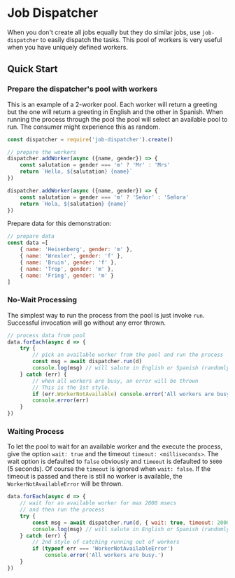 # Job Dispatcher

When you don't create all jobs equally but they do similar jobs, use `job-dispatcher` to easily dispatch the tasks. This pool of workers is very useful when you have uniquely defined workers. 

## Quick Start

### Prepare the dispatcher's pool with workers
This is an example of a 2-worker pool. Each worker will return a greeting but the one will return a greeting in English and the other in Spanish. When running the process through the pool the pool will select an available pool to run. The consumer might experience this as random.

```javascript
const dispatcher = require('job-dispatcher').create()

// prepare the workers
dispatcher.addWorker(async ({name, gender}) => {
    const salutation = gender === 'm' ? 'Mr' : 'Mrs'
    return `Hello, ${salutation} {name}`
})

dispatcher.addWorker(async ({name, gender}) => {
    const salutation = gender === 'm' ? 'Señor' : 'Señora'
    return `Hola, ${salutation} {name}`
})
```

Prepare data for this demonstration:

```javascript
// prepare data
const data =[ 
    { name: 'Heisenberg', gender: 'm' },
    { name: 'Wrexler', gender: 'f' },
    { name: 'Bruin', gender: 'f' },
    { name: 'Trop', gender: 'm' },
    { name: 'Fring', gender: 'm' } 
]
```

### No-Wait Processing
The simplest way to run the process from the pool is just invoke `run`. Successful invocation will go without any error thrown.  

```javascript
// process data from pool
data.forEach(async d => {
    try {
        // pick an available worker from the pool and run the process
        const msg = await dispatcher.run(d)
        console.log(msg) // will salute in English or Spanish (randomly)
    } catch (err) {
        // when all workers are busy, an error will be thrown
        // This is the 1st style.
        if (err.WorkerNotAvailable) console.error('All workers are busy.')
        console.error(err)
    }
})
```

### Waiting Process

To let the pool to wait for an available worker and the execute the process, give the option `wait: true` and the timeout `timeout: <milliseconds>`. The wait option is defaulted to `false` obviously and `timeout` is defaulted to `5000` (5 seconds). Of course the `timeout` is ignored when `wait: false`. If the timeout is passed and there is still no worker is available, the `WorkerNotAvailableError` will be thrown.

```javascript
data.forEach(async d => {
    // wait for an available worker for max 2000 msecs
    // and then run the process
    try {
        const msg = await dispatcher.run(d, { wait: true, timeout: 2000} )
        console.log(msg) // will salute in English or Spanish (randomly)
    } catch (err) {
        // 2nd style of catching running out of workers
        if (typeof err === 'WorkerNotAvailableError')
            console.error('All workers are busy.')
    }
})
```